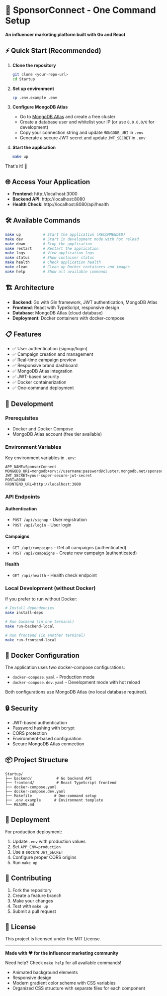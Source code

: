 # 🚀 SponsorConnect - One Command Setup

**An influencer marketing platform built with Go and React**

## ⚡ Quick Start (Recommended)

1. **Clone the repository**
   ```bash
   git clone <your-repo-url>
   cd Startup
   ```

2. **Set up environment**
   ```bash
   cp .env.example .env
   ```

3. **Configure MongoDB Atlas**
   - Go to [MongoDB Atlas](https://cloud.mongodb.com/) and create a free cluster
   - Create a database user and whitelist your IP (or use `0.0.0.0/0` for development)
   - Copy your connection string and update `MONGODB_URI` in `.env`
   - Generate a secure JWT secret and update `JWT_SECRET` in `.env`

4. **Start the application**
   ```bash
   make up
   ```

That's it! 🎉

## 🌐 Access Your Application

- **Frontend**: http://localhost:3000
- **Backend API**: http://localhost:8080
- **Health Check**: http://localhost:8080/api/health

## 🛠️ Available Commands

```bash
make up          # Start the application (RECOMMENDED)
make dev         # Start in development mode with hot reload
make down        # Stop the application
make restart     # Restart the application
make logs        # View application logs
make status      # Show container status
make health      # Check application health
make clean       # Clean up Docker containers and images
make help        # Show all available commands
```

## 🏗️ Architecture

- **Backend**: Go with Gin framework, JWT authentication, MongoDB Atlas
- **Frontend**: React with TypeScript, responsive design
- **Database**: MongoDB Atlas (cloud database)
- **Deployment**: Docker containers with docker-compose
## 📋 Features

- ✅ User authentication (signup/login)
- ✅ Campaign creation and management
- ✅ Real-time campaign preview
- ✅ Responsive brand dashboard
- ✅ MongoDB Atlas integration
- ✅ JWT-based security
- ✅ Docker containerization
- ✅ One-command deployment

## 🔧 Development

### Prerequisites
- Docker and Docker Compose
- MongoDB Atlas account (free tier available)

### Environment Variables

Key environment variables in `.env`:

```env
APP_NAME=SponsorConnect
MONGODB_URI=mongodb+srv://username:password@cluster.mongodb.net/sponsorconnect
JWT_SECRET=your-super-secure-jwt-secret
PORT=8080
FRONTEND_URL=http://localhost:3000
```

### API Endpoints

#### Authentication
- `POST /api/signup` - User registration
- `POST /api/login` - User login

#### Campaigns
- `GET /api/campaigns` - Get all campaigns (authenticated)
- `POST /api/campaigns` - Create new campaign (authenticated)

#### Health
- `GET /api/health` - Health check endpoint

### Local Development (without Docker)

If you prefer to run without Docker:

```bash
# Install dependencies
make install-deps

# Run backend (in one terminal)
make run-backend-local

# Run frontend (in another terminal)  
make run-frontend-local
```

## 🐳 Docker Configuration

The application uses two docker-compose configurations:
- `docker-compose.yaml` - Production mode
- `docker-compose.dev.yaml` - Development mode with hot reload

Both configurations use MongoDB Atlas (no local database required).

## 🔒 Security

- JWT-based authentication
- Password hashing with bcrypt
- CORS protection
- Environment-based configuration
- Secure MongoDB Atlas connection

## 📦 Project Structure

```
Startup/
├── backend/           # Go backend API
├── frontend/          # React TypeScript frontend
├── docker-compose.yaml
├── docker-compose.dev.yaml
├── Makefile          # One-command setup
├── .env.example      # Environment template
└── README.md
```

## 🚀 Deployment

For production deployment:

1. Update `.env` with production values
2. Set `APP_ENV=production`
3. Use a secure `JWT_SECRET`
4. Configure proper CORS origins
5. Run `make up`

## 🤝 Contributing

1. Fork the repository
2. Create a feature branch
3. Make your changes
4. Test with `make up`
5. Submit a pull request

## 📄 License

This project is licensed under the MIT License.

---

**Made with ❤️ for the influencer marketing community**

Need help? Check `make help` for all available commands!
- Animated background elements
- Responsive design
- Modern gradient color scheme with CSS variables
- Organized CSS structure with separate files for each component



